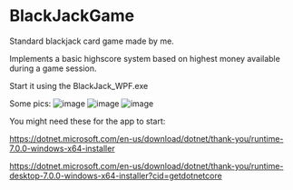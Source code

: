 # BlackJackGame

Standard blackjack card game made by me.

Implements a basic highscore system based on highest money available during a game session.

Start it using the BlackJack_WPF.exe

Some pics:
![image](https://user-images.githubusercontent.com/115028239/205997083-313b0469-2636-45c2-8b18-106ee5c0df4d.png)
![image](https://user-images.githubusercontent.com/115028239/205997179-61f1b352-8b23-47c2-a2cd-917a6fa7c1be.png)
![image](https://user-images.githubusercontent.com/115028239/205997237-f7a218f7-afe6-40d7-ade5-eb4f6119c942.png)



You might need these for the app to start:

https://dotnet.microsoft.com/en-us/download/dotnet/thank-you/runtime-7.0.0-windows-x64-installer

https://dotnet.microsoft.com/en-us/download/dotnet/thank-you/runtime-desktop-7.0.0-windows-x64-installer?cid=getdotnetcore
